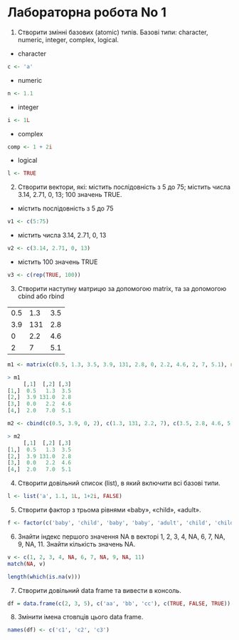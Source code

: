 # Лабораторна робота No 1

1. Створити змінні базових (atomic) типів. Базові типи: character, numeric, integer, complex, logical.

- character
```R
c <- 'a'
```

- numeric
```R
n <- 1.1
```

- integer
```R
i <- 1L
```

- complex
```R
comp <- 1 + 2i  
```

- logical
```R
l <- TRUE
```

2. Створити вектори, які: містить послідовність з 5 до 75; містить числа 3.14, 2.71, 0, 13; 100 значень TRUE.

- містить послідовність з 5 до 75
```R
v1 <- c(5:75)
```

- містить числа 3.14, 2.71, 0, 13
```R
v2 <- c(3.14, 2.71, 0, 13)
```

- містить 100 значень TRUE
```R
v3 <- c(rep(TRUE, 100))
```

3. Створити наступну матрицю за допомогою matrix, та за допомогою cbind або rbind

|    |   |   |
|----|---|---|
|0.5 |1.3|3.5|
|3.9 |131|2.8|
|0   |2.2|4.6|
|2   |7  |5.1|

```R
m1 <- matrix(c(0.5, 1.3, 3.5, 3.9, 131, 2.8, 0, 2.2, 4.6, 2, 7, 5.1), nrow=4, byrow = TRUE)

> m1
     [,1]  [,2] [,3]
[1,]  0.5   1.3  3.5
[2,]  3.9 131.0  2.8
[3,]  0.0   2.2  4.6
[4,]  2.0   7.0  5.1
```

```R
m2 <- cbind(c(0.5, 3.9, 0, 2), c(1.3, 131, 2.2, 7), c(3.5, 2.8, 4.6, 5.1))

> m2
     [,1]  [,2] [,3]
[1,]  0.5   1.3  3.5
[2,]  3.9 131.0  2.8
[3,]  0.0   2.2  4.6
[4,]  2.0   7.0  5.1
```

4. Створити довільний список (list), в який включити всі базові типи.

```R
l <- list('a', 1.1, 1L, 1+2i, FALSE)
```

5. Створити фактор з трьома рівнями «baby», «child», «adult».

```R
f <- factor(c('baby', 'child', 'baby', 'baby', 'adult', 'child', 'child', 'adult'))
```

6. Знайти індекс першого значення NA в векторі 1, 2, 3, 4, NA, 6, 7, NA, 9, NA, 11. Знайти кількість значень NA.

```R
v <- c(1, 2, 3, 4, NA, 6, 7, NA, 9, NA, 11)
match(NA, v)
```

```R
length(which(is.na(v)))
```

7. Створити довільний data frame та вивести в консоль.

```R
df = data.frame(c(2, 3, 5), c('aa', 'bb', 'cc'), c(TRUE, FALSE, TRUE))   
```

8. Змінити імена стовпців цього data frame.

```R
names(df) <- c('c1', 'c2', 'c3')
```